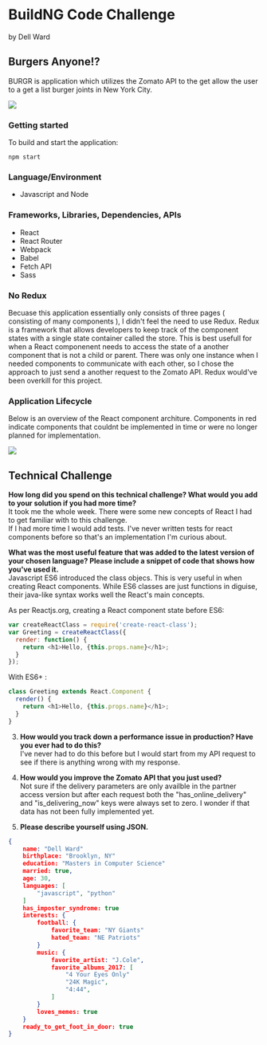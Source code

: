 # BuildNG Code Challenge
by Dell Ward  

## Burgers Anyone!?  
BURGR is application which utilizes the Zomato API to the get allow the user to a get a list burger joints in New York City.

![](https://image.ibb.co/kPOfpG/Screenshot_from_2018_01_28_22_37_59.png)

### Getting started
To build and start the application:
```
npm start
```
### Language/Environment
* Javascript and Node

### Frameworks, Libraries, Dependencies, APIs
* React
* React Router
* Webpack
* Babel
* Fetch API
* Sass

### No Redux
Becuase this application essentially only consists of three pages ( consisting of many components ), I didn't feel the need to use Redux. Redux is a framework that allows developers to keep track of the component states with a single state container called the store. This is best usefull for when a React componenent needs to access the state of a another component that is not a child or parent. There was only one instance when I needed components to communicate with each other, so I chose the approach to just send a another request to the Zomato API. Redux would've been overkill for this project.

### Application Lifecycle
Below is an overview of the React component architure. Components in red indicate components that couldnt be implemented in time or were no longer planned for implementation.

![](https://image.ibb.co/k6JwUG/reasturant_api_react_architecture.png)


## Technical Challenge
**How long did you spend on this technical challenge? What would you add to your solution if you had more time?**   
It took me the whole week. There were some new concepts of React I had to get familiar with to this challenge.  
If I had more time I would add tests. I've never written tests for react components before so that's an implementation I'm curious about. 

**What was the most useful feature that was added to the latest version of your chosen language? Please include a snippet of code that shows how you've used it.**   
Javascript ES6 introduced the class objecs. This is very useful in when creating React components. While ES6 classes are just functions in diguise, their java-like syntax works well the React's main concepts.

As per Reactjs.org, creating a React component state before ES6:  
````javascript
var createReactClass = require('create-react-class');
var Greeting = createReactClass({
  render: function() {
    return <h1>Hello, {this.props.name}</h1>;
  }
});
````  
With ES6+ :
````javascript
class Greeting extends React.Component {
  render() {
    return <h1>Hello, {this.props.name}</h1>;
  }
}
```` 

3. **How would you track down a performance issue in production? Have you ever had to do this?**  
I've never had to do this before but I would start from my API request to see if there is anything wrong with my response.


4. **How would you improve the Zomato API that you just used?**  
Not sure if the delivery parameters are only availble in the partner access version but after each request both
the "has_online_delivery" and "is_delivering_now" keys were always set to zero. I wonder if that data has not been fully implemented yet. 

5. **Please describe yourself using JSON.**
```json
{
	name: "Dell Ward"
	birthplace: "Brooklyn, NY"
	education: "Masters in Computer Science"
	married: true,
	age: 30,
	languages: [
		"javascript", "python"
	]
	has_imposter_syndrome: true
	interests: {
		football: {
			favorite_team: "NY Giants"
			hated_team: "NE Patriots"
		}
		music: {
			favorite_artist: "J.Cole",
			favorite_albums_2017: [
				"4 Your Eyes Only"
				"24K Magic",
				"4:44",
			]
		}
		loves_memes: true 
	}
	ready_to_get_foot_in_door: true
}
```